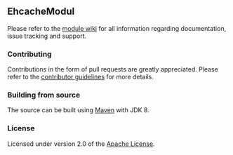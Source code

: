 ## EhcacheModul
Please refer to the [module wiki][] for all information regarding documentation, issue tracking and support.

### Contributing
Contributions in the form of pull requests are greatly appreciated.  Please refer to the [contributor guidelines][] for more details. 

### Building from source
The source can be built using [Maven][] with JDK 8.

### License
Licensed under version 2.0 of the [Apache License][].

[module wiki]: https://foreach.atlassian.net/wiki/display/AX/EhcacheModule
[contributor guidelines]: https://foreach.atlassian.net/wiki/display/AX/Contributor+guidelines
[Maven]: http://maven.apache.org
[Apache License]: http://www.apache.org/licenses/LICENSE-2.0